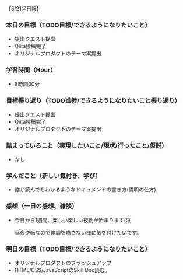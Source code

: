 【5/21＠日報】
### 本日の目標（TODO目標/できるようになりたいこと）
- 提出クエスト提出
- Qiita投稿完了
- オリジナルプロダクトのテーマ案提出
### 学習時間（Hour）
- 8時間00分
### 目標振り返り（TODO進捗/できるようになりたいこと振り返り）
- 提出クエスト提出
- Qiita投稿完了
- オリジナルプロダクトのテーマ案提出
### 詰まっていること（実現したいこと/現状/行ったこと/仮説）
- なし
### 学んだこと（新しい気付き、学び）
- 誰が読んでもわかるようなドキュメントの書き方(説明の仕方)
### 感想（一日の感想、雑談）
- 今日から1週間、楽しい楽しい夜勤が始まります(泣

    昼夜逆転なので体調を崩さない様に気を付けたいです。
### 明日の目標（TODO目標/できるようになりたいこと）
- オリジナルプロダクトのブラッシュアップ
- HTML/CSS/JavaScriptのSkill Doc読む。
